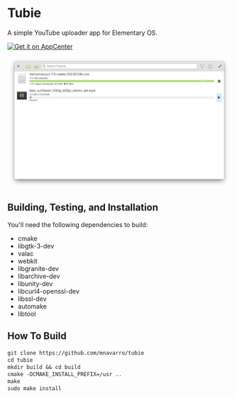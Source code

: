 # Tubie
A simple YouTube uploader app for Elementary OS.

[![Get it on AppCenter](https://appcenter.elementary.io/badge.svg)](https://appcenter.elementary.io/com.github.mnavarrocarter.tubie)

![Torrential Screenshot](https://github.com/davidmhewitt/torrential/raw/master/data/com.github.davidmhewitt.torrential.screenshot.png)

## Building, Testing, and Installation

You'll need the following dependencies to build:
* cmake
* libgtk-3-dev
* valac
* webkit
* libgranite-dev
* libarchive-dev
* libunity-dev
* libcurl4-openssl-dev
* libssl-dev
* automake
* libtool

## How To Build

    git clone https://github.com/mnavarro/tubie
    cd tubie
    mkdir build && cd build 
    cmake -DCMAKE_INSTALL_PREFIX=/usr ..
    make
    sudo make install